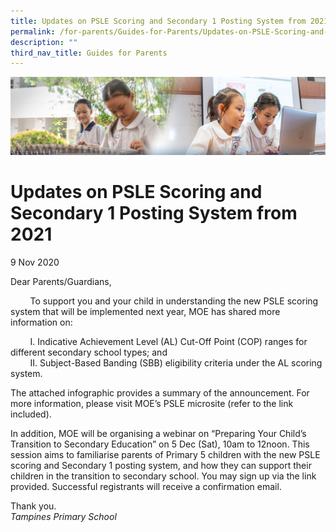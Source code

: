 ```yaml
---
title: Updates on PSLE Scoring and Secondary 1 Posting System from 2021
permalink: /for-parents/Guides-for-Parents/Updates-on-PSLE-Scoring-and-Secondary-1-Posting-System-from-2021/
description: ""
third_nav_title: Guides for Parents
---
```

![](/images/ForParents.jpg)

Updates on PSLE Scoring and Secondary 1 Posting System from 2021
================================================================

9 Nov 2020  
  
Dear Parents/Guardians,   
  
        To support you and your child in understanding the new PSLE scoring system that will be implemented next year, MOE has shared more information on:   
  
        I. Indicative Achievement Level (AL) Cut-Off Point (COP) ranges for different secondary school types; and   
        II. Subject-Based Banding (SBB) eligibility criteria under the AL scoring system.   
  
The attached infographic provides a summary of the announcement. For more information, please visit MOE’s PSLE microsite (refer to the link included).   
  
In addition, MOE will be organising a webinar on “Preparing Your Child’s Transition to Secondary Education” on 5 Dec (Sat), 10am to 12noon. This session aims to familiarise parents of Primary 5 children with the new PSLE scoring and Secondary 1 posting system, and how they can support their children in the transition to secondary school. You may sign up via the link provided. Successful registrants will receive a confirmation email.   
  
Thank you.   
<i>Tampines Primary School</i>